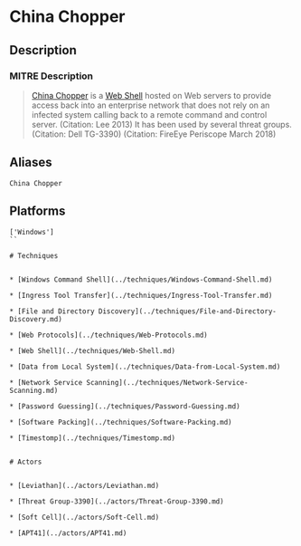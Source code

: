 
# China Chopper

## Description

### MITRE Description

> [China Chopper](https://attack.mitre.org/software/S0020) is a [Web Shell](https://attack.mitre.org/techniques/T1100) hosted on Web servers to provide access back into an enterprise network that does not rely on an infected system calling back to a remote command and control server. (Citation: Lee 2013) It has been used by several threat groups. (Citation: Dell TG-3390) (Citation: FireEye Periscope March 2018)

## Aliases

```
China Chopper
```

## Platforms

```
['Windows']
``

# Techniques


* [Windows Command Shell](../techniques/Windows-Command-Shell.md)

* [Ingress Tool Transfer](../techniques/Ingress-Tool-Transfer.md)
    
* [File and Directory Discovery](../techniques/File-and-Directory-Discovery.md)
    
* [Web Protocols](../techniques/Web-Protocols.md)
    
* [Web Shell](../techniques/Web-Shell.md)
    
* [Data from Local System](../techniques/Data-from-Local-System.md)
    
* [Network Service Scanning](../techniques/Network-Service-Scanning.md)
    
* [Password Guessing](../techniques/Password-Guessing.md)
    
* [Software Packing](../techniques/Software-Packing.md)
    
* [Timestomp](../techniques/Timestomp.md)
    

# Actors


* [Leviathan](../actors/Leviathan.md)

* [Threat Group-3390](../actors/Threat-Group-3390.md)
    
* [Soft Cell](../actors/Soft-Cell.md)
    
* [APT41](../actors/APT41.md)
    
